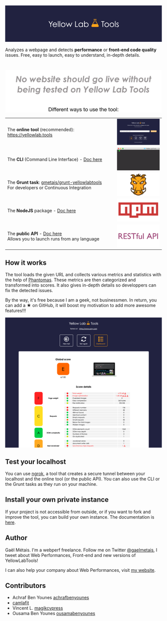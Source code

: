 <img src="./doc/img/logo.png" alt="Yellow Lab Tools"></img>

Analyzes a webpage and detects **performance** or **front-end code quality** issues. Free, easy to launch, easy to understand, in-depth details.


#  

<img src="./doc/img/commandment.png" alt="No website should go live without being tested with Yellow Lab Tools"></img>

<table>
    <tr>
        <td width="70%">
            The <b>online tool</b> (recommended): 
            <a href="https://yellowlab.tools" target="_blank">https://yellowlab.tools</a>
        </td>
        <td width="30%">
            <img src="./doc/img/home.png"></img>
        </td>
    </tr>
    <tr>
        <td width="70%">
            The <b>CLI</b> (Command Line Interface) - <a href="https://github.com/YellowLabTools/YellowLabTools/wiki/Command-Line-Interface" target="_blank">Doc here</a>
        </td>
        <td width="30%">
            <img src="./doc/img/YLT-cli-animated.gif"></img>
        </td>
    </tr>
    <tr>
        <td width="70%">
            The <b>Grunt task</b>: <a href="https://github.com/gmetais/grunt-yellowlabtools" traget="_blank">gmetais/grunt-yellowlabtools</a>
            <br>For developers or Continuous Integration
        </td>
        <td width="30%">
            <img src="./doc/img/grunt-logo.png"></img>
        </td>
    </tr>
    <tr>
        <td width="70%">
            The <b>NodeJS</b> package - <a href="https://github.com/YellowLabTools/YellowLabTools/wiki/NodeJS-module" target="_blank">Doc here</a>
        </td>
        <td width="30%">
            <img src="./doc/img/npm-logo.png"></img>
        </td>
    </tr>
    <tr>
        <td width="70%">
            The <b>public API</b> - <a href="https://github.com/YellowLabTools/YellowLabTools/wiki/Public-API" target="_blank">Doc here</a>
            <br>
            Allows you to launch runs from any language
        </td>
        <td width="30%">
            <img src="./doc/img/api-logo.png"></img>
        </td>
    </tr>
</table>



## How it works

The tool loads the given URL and collects various metrics and statistics with the help of [Phantomas](https://github.com/macbre/phantomas). These metrics are then categorized and transformed into scores. It also gives in-depth details so developpers can fix the detected issues.

By the way, it's free because I am a geek, not businessmen. In return, you can add a ★ on GitHub, it will boost my motivation to add more awesome features!!!

![example dashboard screenshot](./doc/img/screenshot.png)


## Test your localhost

You can use [ngrok](https://ngrok.com/), a tool that creates a secure tunnel between your localhost and the online tool (or the public API). You can also use the CLI or the Grunt tasks as they run on your machine.


## Install your own private instance

If your project is not accessible from outside, or if you want to fork and improve the tool, you can build your own instance. The documentation is [here](https://github.com/YellowLabTools/YellowLabTools/wiki/Install-your-private-server).


## Author
Gaël Métais. I'm a webperf freelance. Follow me on Twitter [@gaelmetais](https://twitter.com/gaelmetais), I tweet about Web Performances, Front-end and new versions of YellowLabTools!

I can also help your company about Web Performances, visit [my website](https://www.gaelmetais.com).


## Contributors
- Achraf Ben Younes [achrafbenyounes](https://github.com/achrafbenyounes)
- [camlafit](https://github.com/camlafit)
- Vincent L. [magikcypress](https://github.com/magikcypress)
- Ousama Ben Younes [ousamabenyounes](https://github.com/ousamabenyounes)

